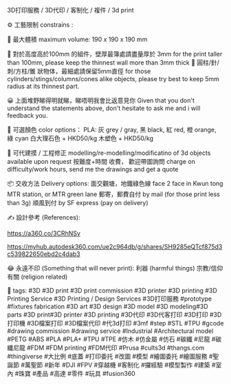  3D打印服務 / 3D代印 / 客制化 / 複件 / 3d print



⚙️  工藝限制 constrains :

📏  最大體積 maximum volume:  190 x 190 x 190 mm

📏  對於高度高於100mm 的組件，壁厚最簿處請盡量厚於 3mm
for the print taller than 100mm, please keep the thinnest wall more than 3mm thick
📏  圓柱/針/刺/方柱/錐 狀物体，最細處請保留5mm直俓
for those cylinders/stings/columns/cones alike objects, please try best to keep 5mm radius at its thinnest part.

😀  上面堆野睇得明就睇，睇唔明我會比返意見你
Given that you don't understand the statements above, 
don't hesitate to ask me and i will feedback you.

🌈  可選顏色 color options：
PLA: 
灰 grey / gray, 黑 black, 紅 red, 橙 orange, 綠 cyan
白大理石色 + HKD50/kg
木塑色 + HKD50/kg

📐  可代建摸 / 工程修正 modelling/re-modelling/modificatino of 3d objects available upon request
按難度+時間 收費， 歡迎帶圖詢問 charge on difficulty/work hours, send me the drawings and get a quote

📦  交收方法 Delivery options:
面交觀塘，地鐵綠色線 face 2 face in Kwun tong MTR station, or MTR green lane 
郵寄，郵費自付 by mail (for those print less than 3g)
順風到付 by SF express (pay on delivery)

✍️  設計參考 (References):


https://a360.co/3CRhNSv


https://myhub.autodesk360.com/ue2c964db/g/shares/SH9285eQTcf875d3c539822650ebd2c4dab3



😂  永遠不印 (Something that will never print):
利器 (harmful things)
宗教/信仰有關 (religion related)

🔖   tags:
#3D #3D print #3D print commission #3D printer #3D printing
#3D Printing Service #3D Printing / Design Services
#3D打印服務 #prototype #fixtures fabrication
#3D art #3D design #3D model #3D modeling#3D parts
#3D print#3D printer #3D printing
#3D代印 #3D代客打印 #3D打印 #3D打印機 #3D檔案打印 #3D檔案代印 #代3d打印
#3mf #step #STL #TPU #gcode
#drawing commission #drawing service
#Industrial #Architectural model
#PETG #ABS #PLA #PLA+ #TPU #TPE #仿木 #仿金屬 #仿石 #碳纖 #尼龍 #碳纖尼龍 
#FDM #FDM printing #FDM代印
#Prusa  #cults3d #thangs.com #thingiverse
#大比例 #底蓋 #打印委托
#改圖 #模型 #繪圖委托 #繪圖服務
#聖誕節 #萬聖節 #新年
#DJI #FPV #穿越機 #客制化 #攞經驗
#模型製作 #建築 #室內 #珠寶 #產品 #高達 #零件 #玩具 #fusion360
